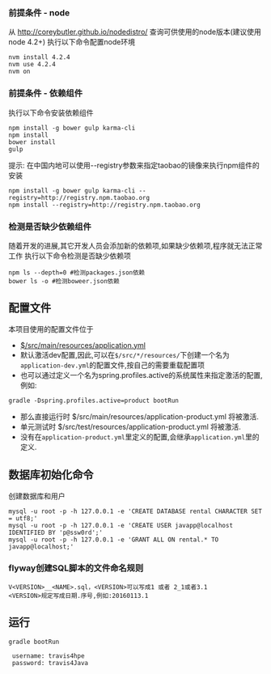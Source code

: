 ### 前提条件 - node
从 http://coreybutler.github.io/nodedistro/ 查询可供使用的node版本(建议使用node 4.2+)
执行以下命令配置node环境
```SHELL
nvm install 4.2.4
nvm use 4.2.4
nvm on
```

### 前提条件 - 依赖组件
执行以下命令安装依赖组件
```SHELL
npm install -g bower gulp karma-cli
npm install
bower install
gulp
```
提示: 在中国内地可以使用--registry参数来指定taobao的镜像来执行npm组件的安装
```SHELL
npm install -g bower gulp karma-cli --registry=http://registry.npm.taobao.org
npm install --registry=http://registry.npm.taobao.org
```

### 检测是否缺少依赖组件
随着开发的进展,其它开发人员会添加新的依赖项,如果缺少依赖项,程序就无法正常工作
执行以下命令检测是否缺少依赖项
```SHELL
npm ls --depth=0 #检测packages.json依赖
bower ls -o #检测boweer.json依赖
```


## 配置文件
本项目使用的配置文件位于
- [$/src/main/resources/application.yml](https://github.com/HP-Enterprise/Rental653/blob/dev/src/main/resources/application.yml)
- 默认激活dev配置,因此,可以在`$/src/*/resources/`下创建一个名为`application-dev.yml`的配置文件,按自己的需要重载配置项
- 也可以通过定义一个名为spring.profiles.active的系统属性来指定激活的配置,例如:
```SHELL
gradle -Dspring.profiles.active=product bootRun
```
- 那么直接运行时 $/src/main/resources/application-product.yml 将被激活.
- 单元测试时 $/src/test/resources/application-product.yml 将被激活.
- 没有在`application-product.yml`里定义的配置,会继承`application.yml`里的定义.

## 数据库初始化命令
创建数据库和用户
```SHELL
mysql -u root -p -h 127.0.0.1 -e 'CREATE DATABASE rental CHARACTER SET = utf8;'
mysql -u root -p -h 127.0.0.1 -e 'CREATE USER javapp@localhost IDENTIFIED BY 'p@ssw0rd';'
mysql -u root -p -h 127.0.0.1 -e 'GRANT ALL ON rental.* TO javapp@localhost;'
```

### flyway创建SQL脚本的文件命名规则
```
V<VERSION>__<NAME>.sql，<VERSION>可以写成1 或者 2_1或者3.1
<VERSION>规定写成日期.序号,例如:20160113.1
```


## 运行
```SHELL
gradle bootRun
```

     username: travis4hpe
     password: travis4Java